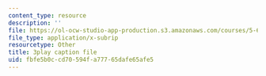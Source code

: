 ```yaml
---
content_type: resource
description: ''
file: https://ol-ocw-studio-app-production.s3.amazonaws.com/courses/5-61-physical-chemistry-fall-2017/fbfe5b0ccd70594fa77765dafe65afe5_iSqhxWjkq8.vtt
file_type: application/x-subrip
resourcetype: Other
title: 3play caption file
uid: fbfe5b0c-cd70-594f-a777-65dafe65afe5
---
```

